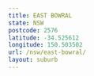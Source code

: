 ```yaml
---
title: EAST BOWRAL
state: NSW
postcode: 2576
latitude: -34.525612
longitude: 150.503502
url: /nsw/east-bowral/
layout: suburb
---
```

